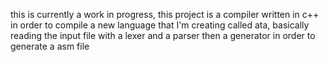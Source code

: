 this is currently a work in progress, this project is a compiler written in c++ in order to compile a new language that I'm creating called ata, basically reading the input file with a lexer and a parser then a generator in order to generate a asm file 
